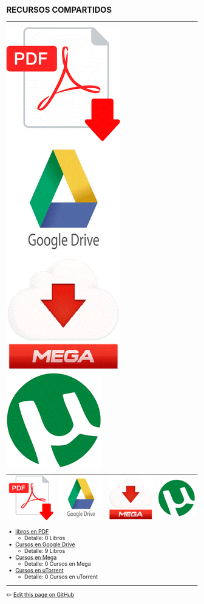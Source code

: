 ## RECURSOS COMPARTIDOS
---
![pdf](gpdf.gif)
![drive](ggd.gif)
![pdf](gmg.gif)
![pdf](gut.gif)

| ![pdf](gpdf.gif)| ![drive](ggd.gif)| ![pdf](gmg.gif) | ![pdf](gut.gif) |
|---|---|---|---|

* [libros en PDF](recursos/libros.md)
    - Detalle: 0 Libros
* [Cursos en Google Drive](recursos/cursos.md)
    - Detalle: 9 Libros   
* [Cursos en Mega](recursos/mega.md)
    - Detalle: 0 Cursos en Mega
* [Cursos en uTorrent](recursos/utorrent.md)
    - Detalle: 0 Cursos en uTorrent


---
:pencil2: [Edit this page on GitHub](https://github.com/jasp402/BibliotecaJS/edit/master/docs/recursos/index.md)
